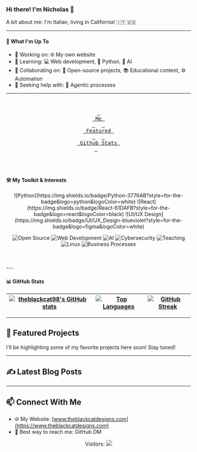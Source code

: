 ### Hi there! I'm Nicholas 👋

A bit about me: I'm Italian, living in California! 🇮🇹 🇺🇸

---

#### 🚀 What I'm Up To

- 🔭 Working on: 🌐 My own website
- 🌱 Learning: 💻 Web development, 🐍 Python, 🤖 AI
- 👯 Collaborating on: 🤝 Open-source projects, 📚 Educational content, ⚙️ Automation
- 🤔 Seeking help with: 🧠 Agentic processes

---

<div align="center">
<br>

  <a href="#installation"><kbd> <br> Me <br> </kbd></a>&ensp;&ensp;
  <a href="#screenshots"><kbd> <br> Featured <br> </kbd></a>&ensp;&ensp;
  <a href="#keybindings"><kbd> <br> Github Stats <br> </kbd></a>&ensp;&ensp;

</div><br><br>

#### 🛠️ My Toolkit & Interests

<!-- Skill Badges -->
<div align="center">
![Python](https://img.shields.io/badge/Python-3776AB?style=for-the-badge&logo=python&logoColor=white)
![React](https://img.shields.io/badge/React-61DAFB?style=for-the-badge&logo=react&logoColor=black)
![UI/UX Design](https://img.shields.io/badge/UI/UX_Design-blueviolet?style=for-the-badge&logo=figma&logoColor=white)

<!-- Interest Badges -->
![Open Source](https://img.shields.io/badge/Open_Source-306998?style=for-the-badge&logo=opensourceinitiative&logoColor=white)
![Web Development](https://img.shields.io/badge/Web_Development-F06529?style=for-the-badge&logo=html5&logoColor=white)
![AI](https://img.shields.io/badge/AI-FF69B4?style=for-the-badge&logo=tensorflow&logoColor=white)
![Cybersecurity](https://img.shields.io/badge/Cybersecurity-1E90FF?style=for-the-badge&logo=kalilinux&logoColor=white)
![Teaching](https://img.shields.io/badge/Teaching-purple?style=for-the-badge&logo=googleclassroom&logoColor=white)
![Linux](https://img.shields.io/badge/Linux-FCC624?style=for-the-badge&logo=linux&logoColor=black)
![Business Processes](https://img.shields.io/badge/Business_Processes-blueviolet?style=for-the-badge)
</div><br><br>
---

#### 📊 GitHub Stats

[![theblackcat98's GitHub stats](https://github-readme-stats.vercel.app/api?username=theblackcat98&show_icons=true&theme=radical&hide_border=true)](https://github.com/anuraghazra/github-readme-stats) | [![Top Languages](https://github-readme-stats.vercel.app/api/top-langs/?username=theblackcat98&layout=compact&theme=radical&hide_border=true)](https://github.com/anuraghazra/github-readme-stats) | [![GitHub Streak](https://github-readme-streak-stats.herokuapp.com/?user=theblackcat98&theme=radical&hide_border=true)](https://git.io/streak-stats)
|--|--|--|

---

## 🚀 Featured Projects

<!-- This section is for highlighting your key projects. You can add 2-3 projects here. -->
<!-- Example:
### [Project Name](link-to-repo)
A brief description of your project.
[Live Demo](link-to-live-demo) (Optional)
-->
I'll be highlighting some of my favorite projects here soon! Stay tuned!

---

## ✍️ Latest Blog Posts

<!-- BLOG-POST-LIST:START -->
<!-- This section will be automatically populated with your latest blog posts. -->
<!-- BLOG-POST-LIST:END -->
<!-- *To enable automatic blog post listing, you'll need to set up a GitHub Action. See: gautamkrishnar/blog-post-workflow@master -->

---

## 📫 Connect With Me

- 🌐 My Website: [www.theblackcatdesigns.com](https://www.theblackcatdesigns.com)
- 📧 Best way to reach me: GitHub DM

<p align="center">
  Visitors: <img src="https://profile-counter.glitch.me/theblackcat98/count.svg" />
</p>
